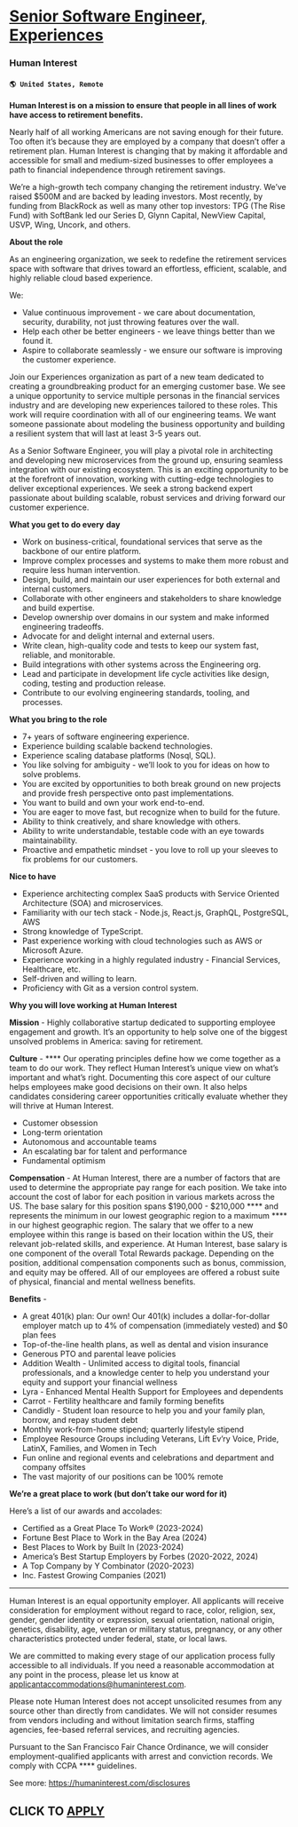 # [Senior Software Engineer, Experiences](https://www.remotewlb.com/apply/senior-software-engineer-experiences-113536)  
### Human Interest  
#### `🌎 United States, Remote`  

**Human Interest is on a mission to ensure that people in all lines of work have access to retirement benefits.**

Nearly half of all working Americans are not saving enough for their future. Too often it’s because they are employed by a company that doesn’t offer a retirement plan. Human Interest is changing that by making it affordable and accessible for small and medium-sized businesses to offer employees a path to financial independence through retirement savings.

We’re a high-growth tech company changing the retirement industry. We’ve raised $500M and are backed by leading investors. Most recently, by funding from BlackRock as well as many other top investors: TPG (The Rise Fund) with SoftBank led our Series D, Glynn Capital, NewView Capital, USVP, Wing, Uncork, and others.

**About the role**

As an engineering organization, we seek to redefine the retirement services space with software that drives toward an effortless, efficient, scalable, and highly reliable cloud based experience.

We:

  * Value continuous improvement - we care about documentation, security, durability, not just throwing features over the wall.
  * Help each other be better engineers - we leave things better than we found it.
  * Aspire to collaborate seamlessly - we ensure our software is improving the customer experience.

Join our Experiences organization as part of a new team dedicated to creating a groundbreaking product for an emerging customer base. We see a unique opportunity to service multiple personas in the financial services industry and are developing new experiences tailored to these roles. This work will require coordination with all of our engineering teams. We want someone passionate about modeling the business opportunity and building a resilient system that will last at least 3-5 years out.

As a Senior Software Engineer, you will play a pivotal role in architecting and developing new microservices from the ground up, ensuring seamless integration with our existing ecosystem. This is an exciting opportunity to be at the forefront of innovation, working with cutting-edge technologies to deliver exceptional experiences. We seek a strong backend expert passionate about building scalable, robust services and driving forward our customer experience.

**What you get to do every** **day**

  * Work on business-critical, foundational services that serve as the backbone of our entire platform.
  * Improve complex processes and systems to make them more robust and require less human intervention.
  * Design, build, and maintain our user experiences for both external and internal customers.
  * Collaborate with other engineers and stakeholders to share knowledge and build expertise.
  * Develop ownership over domains in our system and make informed engineering tradeoffs.
  * Advocate for and delight internal and external users.
  * Write clean, high-quality code and tests to keep our system fast, reliable, and monitorable.
  * Build integrations with other systems across the Engineering org.
  * Lead and participate in development life cycle activities like design, coding, testing and production release.
  * Contribute to our evolving engineering standards, tooling, and processes.

**What you bring to the role**

  * 7+ years of software engineering experience.
  * Experience building scalable backend technologies.
  * Experience scaling database platforms (Nosql, SQL).
  * You like solving for ambiguity - we’ll look to you for ideas on how to solve problems.
  * You are excited by opportunities to both break ground on new projects and provide fresh perspective onto past implementations.
  * You want to build and own your work end-to-end.
  * You are eager to move fast, but recognize when to build for the future.
  * Ability to think creatively, and share knowledge with others.
  * Ability to write understandable, testable code with an eye towards maintainability.
  * Proactive and empathetic mindset - you love to roll up your sleeves to fix problems for our customers.

**Nice to have**

  * Experience architecting complex SaaS products with Service Oriented Architecture (SOA) and microservices.
  * Familiarity with our tech stack - Node.js, React.js, GraphQL, PostgreSQL, AWS
  * Strong knowledge of TypeScript.
  * Past experience working with cloud technologies such as AWS or Microsoft Azure.
  * Experience working in a highly regulated industry - Financial Services, Healthcare, etc.
  * Self-driven and willing to learn.
  * Proficiency with Git as a version control system.

**Why you will love working at Human Interest**

**Mission** \- Highly collaborative startup dedicated to supporting employee engagement and growth. It’s an opportunity to help solve one of the biggest unsolved problems in America: saving for retirement.

**Culture** - **** Our operating principles define how we come together as a team to do our work. They reflect Human Interest’s unique view on what’s important and what’s right. Documenting this core aspect of our culture helps employees make good decisions on their own. It also helps candidates considering career opportunities critically evaluate whether they will thrive at Human Interest.

  * Customer obsession
  * Long-term orientation
  * Autonomous and accountable teams
  * An escalating bar for talent and performance 
  * Fundamental optimism 

**Compensation** \- At Human Interest, there are a number of factors that are used to determine the appropriate pay range for each position. We take into account the cost of labor for each position in various markets across the US. The base salary for this position spans $190,000 - $210,000 **** and represents the minimum in our lowest geographic region to a maximum **** in our highest geographic region. The salary that we offer to a new employee within this range is based on their location within the US, their relevant job-related skills, and experience. At Human Interest, base salary is one component of the overall Total Rewards package. Depending on the position, additional compensation components such as bonus, commission, and equity may be offered. All of our employees are offered a robust suite of physical, financial and mental wellness benefits.

**Benefits** \-

  * A great 401(k) plan: Our own! Our 401(k) includes a dollar-for-dollar employer match up to 4% of compensation (immediately vested) and $0 plan fees
  * Top-of-the-line health plans, as well as dental and vision insurance
  * Generous PTO and parental leave policies
  * Addition Wealth - Unlimited access to digital tools, financial professionals, and a knowledge center to help you understand your equity and support your financial wellness
  * Lyra - Enhanced Mental Health Support for Employees and dependents 
  * Carrot - Fertility healthcare and family forming benefits
  * Candidly - Student loan resource to help you and your family plan, borrow, and repay student debt
  * Monthly work-from-home stipend; quarterly lifestyle stipend
  * Employee Resource Groups including Veterans, Lift Ev’ry Voice, Pride, LatinX, Families, and Women in Tech
  * Fun online and regional events and celebrations and department and company offsites
  * The vast majority of our positions can be 100% remote  

**We’re a great place to work (but don’t take our word for it)**

Here’s a list of our awards and accolades:

  * Certified as a Great Place To Work® (2023-2024)
  * Fortune Best Place to Work in the Bay Area (2024)
  * Best Places to Work by Built In (2023-2024)
  * America’s Best Startup Employers by Forbes (2020-2022, 2024) 
  * A Top Company by Y Combinator (2020-2023)
  * Inc. Fastest Growing Companies (2021)

* * *

Human Interest is an equal opportunity employer. All applicants will receive consideration for employment without regard to race, color, religion, sex, gender, gender identity or expression, sexual orientation, national origin, genetics, disability, age, veteran or military status, pregnancy, or any other characteristics protected under federal, state, or local laws.

We are committed to making every stage of our application process fully accessible to all individuals. If you need a reasonable accommodation at any point in the process, please let us know at applicantaccommodations@humaninterest.com.

Please note Human Interest does not accept unsolicited resumes from any source other than directly from candidates. We will not consider resumes from vendors including and without limitation search firms, staffing agencies, fee-based referral services, and recruiting agencies.

Pursuant to the San Francisco Fair Chance Ordinance, we will consider employment-qualified applicants with arrest and conviction records. We comply with CCPA **** guidelines.

See more: https://humaninterest.com/disclosures

  
## CLICK TO [APPLY](https://www.remotewlb.com/apply/senior-software-engineer-experiences-113536)


